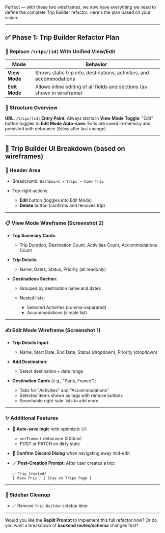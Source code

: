 Perfect — with those two wireframes, we now have everything we need to define the complete Trip Builder refactor. Here's the plan based on your vision:

---

## ✅ Phase 1: Trip Builder Refactor Plan

### 🔁 Replace `/trips/[id]` With Unified View/Edit

| Mode          | Behavior                                                                 |
| ------------- | ------------------------------------------------------------------------ |
| **View Mode** | Shows static trip info, destinations, activities, and accommodations     |
| **Edit Mode** | Allows inline editing of all fields and sections (as shown in wireframe) |

### 🧩 Structure Overview

**URL**: `/trips/[id]`
**Entry Point**: Always starts in **View Mode**
**Toggle**: "Edit" button toggles to **Edit Mode**
**Auto-save**: Edits are saved in-memory and persisted with debounce (`500ms` after last change)

---

## 🧱 Trip Builder UI Breakdown (based on wireframes)

### 🧭 Header Area

* Breadcrumb: `Dashboard > Trips > View Trip`
* Top-right actions:

  * **Edit** button (toggles into Edit Mode)
  * **Delete** button (confirms and removes trip)

---

### 📋 View Mode Wireframe (Screenshot 2)

* **Top Summary Cards**:

  * Trip Duration, Destination Count, Activities Count, Accommodations Count
* **Trip Details**:

  * Name, Dates, Status, Priority (all readonly)
* **Destinations Section**:

  * Grouped by destination name and dates
  * Nested lists:

    * Selected Activities (comma-separated)
    * Accommodations (simple list)

---

### ✍️ Edit Mode Wireframe (Screenshot 1)

* **Trip Details Input**:

  * Name, Start Date, End Date, Status (dropdown), Priority (dropdown)
* **Add Destination**:

  * Select destination + date range
* **Destination Cards** (e.g., "Paris, France"):

  * Tabs for "Activities" and "Accommodations"
  * Selected items shown as tags with remove buttons
  * Searchable right-side lists to add more

---

### ✨ Additional Features

* 🧠 **Auto-save logic** with optimistic UI:

  * `setTimeout` debounce (500ms)
  * POST or PATCH on dirty state
* 💬 **Confirm Discard Dialog** when navigating away mid-edit
* 🪄 **Post-Creation Prompt**:
  After user creates a trip:

  ```
  ✅ Trip Created!
  [ View Trip ] [ Stay on Trips Page ]
  ```

---

### 🧹 Sidebar Cleanup

* ✅ Remove `Trip Builder` sidebar item

---

Would you like the **Replit Prompt** to implement this full refactor now?
Or do you want a breakdown of **backend routes/schema** changes first?
